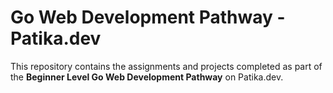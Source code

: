 # Go Web Development Pathway - Patika.dev

This repository contains the assignments and projects completed as part of the **Beginner Level Go Web Development Pathway** on Patika.dev. 

